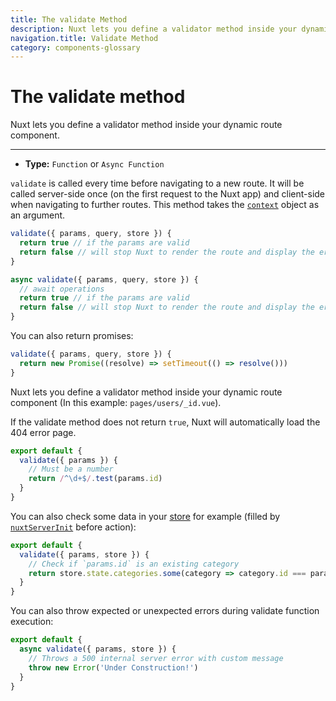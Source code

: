 ```yaml
---
title: The validate Method
description: Nuxt lets you define a validator method inside your dynamic route component.
navigation.title: Validate Method
category: components-glossary
---
```

# The validate method

Nuxt lets you define a validator method inside your dynamic route component.

---

- **Type:** `Function` or `Async Function`

`validate` is called every time before navigating to a new route. It will be called server-side once (on the first request to the Nuxt app) and client-side when navigating to further routes. This method takes the [`context`](/___documentation___internals-glossary/context) object as an argument.

```js
validate({ params, query, store }) {
  return true // if the params are valid
  return false // will stop Nuxt to render the route and display the error page
}
```

```js
async validate({ params, query, store }) {
  // await operations
  return true // if the params are valid
  return false // will stop Nuxt to render the route and display the error page
}
```

You can also return promises:

```js
validate({ params, query, store }) {
  return new Promise((resolve) => setTimeout(() => resolve()))
}
```

Nuxt lets you define a validator method inside your dynamic route component (In this example: `pages/users/_id.vue`).

If the validate method does not return `true`, Nuxt will automatically load the 404 error page.

```js
export default {
  validate({ params }) {
    // Must be a number
    return /^\d+$/.test(params.id)
  }
}
```

You can also check some data in your [store](/___documentation___directory-structure/store) for example (filled by [`nuxtServerInit`](/___documentation___directory-structure/store#the-nuxtserverinit-action) before action):

```js
export default {
  validate({ params, store }) {
    // Check if `params.id` is an existing category
    return store.state.categories.some(category => category.id === params.id)
  }
}
```

You can also throw expected or unexpected errors during validate function execution:

```js
export default {
  async validate({ params, store }) {
    // Throws a 500 internal server error with custom message
    throw new Error('Under Construction!')
  }
}
```
